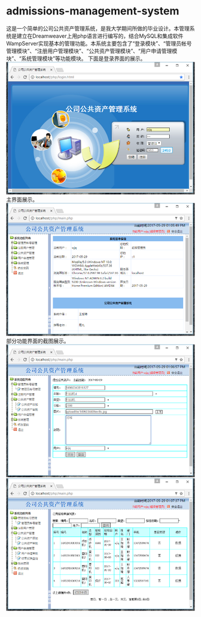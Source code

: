 # admissions-management-system
这是一个简单的公司公共资产管理系统，是我大学期间所做的毕业设计。本管理系统是建立在Dreamweaver上用php语言进行编写的，结合MySQL和集成软件WampServer实现基本的管理功能。本系统主要包含了“登录模块”、“管理员帐号管理模块”、“注册用户管理模块”、“公共资产管理模块”、“用户申请管理模块”、“系统管理模块”等功能模块。
下面是登录界面的展示。
![](https://github.com/Wangjiaqi925/admissions-management-system/blob/master/picture/login.png)
主界面展示。
![](https://github.com/Wangjiaqi925/admissions-management-system/blob/master/picture/main1.png)
部分功能界面的截图展示。
![](https://github.com/Wangjiaqi925/admissions-management-system/blob/master/picture/main2.png)
![](https://github.com/Wangjiaqi925/admissions-management-system/blob/master/picture/main3.png)
